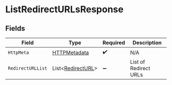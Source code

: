 # ListRedirectURLsResponse


## Fields

| Field                                                       | Type                                                        | Required                                                    | Description                                                 |
| ----------------------------------------------------------- | ----------------------------------------------------------- | ----------------------------------------------------------- | ----------------------------------------------------------- |
| `HttpMeta`                                                  | [HTTPMetadata](../../Models/Components/HTTPMetadata.md)     | :heavy_check_mark:                                          | N/A                                                         |
| `RedirectURLList`                                           | List<[RedirectURL](../../Models/Components/RedirectURL.md)> | :heavy_minus_sign:                                          | List of Redirect URLs                                       |